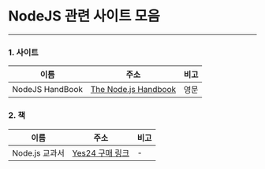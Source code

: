 # NodeJS 관련 사이트 모음
* * *   

### 1. 사이트   

|이름|주소|비고|
|---|---------------------|-----|
|NodeJS HandBook|[The Node.js Handbook](http://s3.amazonaws.com/arena-attachments/2675724/d5bbd7101305d35f84c6bac5773f0320.pdf?1536536019)|영문|

### 2. 책  

|이름|주소|비고|
|---|---------------------|-----|
|Node.js 교과서|[Yes24 구매 링크](http://www.yes24.com/Product/Goods/62597864)|-|